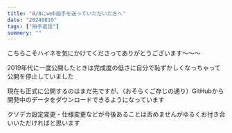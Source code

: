 ```yaml
---
title: "8/8にweb拍手を送っていただいた方へ"
date: "20240810"
tags: ["拍手返信"]
summery: ""
---
```

こちらこそハイネを気にかけてくださってありがとうございます～～～

2019年代に一度公開したときは完成度の低さに自分で恥ずかしくなっちゃって公開を停止していました

現在も正式に公開するのはまだ先ですが、（おそらくご存じの通り）GitHubから開発中のデータをダウンロードできるようになっています

クソデカ設定変更・仕様変更などが今後あることは否めませんがゆるくお付き合いいただければと思います
